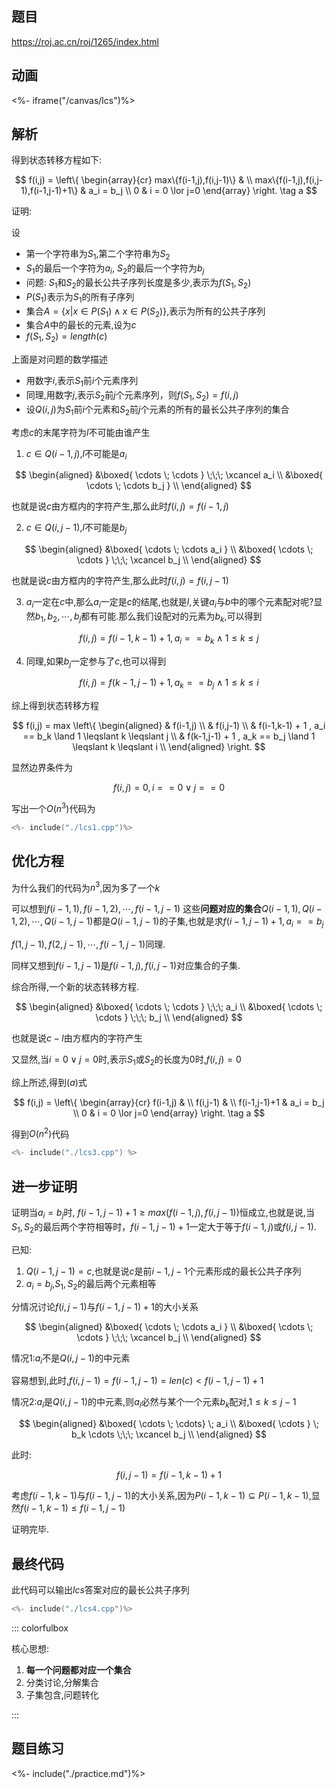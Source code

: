 ## 题目

https://roj.ac.cn/roj/1265/index.html

## 动画


<%- iframe("/canvas/lcs")%>


## 解析

得到状态转移方程如下:

$$
f(i,j) = \left\{
\begin{array}{cr}
max\{f(i-1,j),f(i,j-1)\} & \\
max\{f(i-1,j),f(i,j-1),f(i-1,j-1)+1\} & a_i = b_j \\
0 & i = 0 \lor j=0
\end{array}
\right. \tag a
$$

证明:

设

- 第一个字符串为$S_1$,第二个字符串为$S_2$
- $S_1$的最后一个字符为$a_i$, $S_2$的最后一个字符为$b_j$
- 问题: $S_1$和$S_2$的最长公共子序列长度是多少,表示为$f(S_1,S_2)$
- $P(S_1)$表示为$S_1$的所有子序列
- 集合$A=\{x | x \in P(S_1) \land x \in P(S_2)\}$,表示为所有的公共子序列
- 集合$A$中的最长的元素,设为$c$
- $f(S_1,S_2)=length(c)$

上面是对问题的数学描述

- 用数字$i$,表示$S_1$前$i$个元素序列
- 同理,用数字$j$,表示$S_2$前$j$个元素序列，则$f(S_1,S_2)=f(i,j)$
- 设$Q(i,j)$为$S_1$前$i$个元素和$S_2$前$j$个元素的所有的最长公共子序列的集合

考虑$c$的末尾字符为$l$不可能由谁产生


1. $c \in Q(i-1,j)$,$l$不可能是$a_i$

$$
\begin{aligned}
&\boxed{ \cdots \; \cdots } \;\;\; \xcancel a_i \\
&\boxed{ \cdots \; \cdots b_j } \\
\end{aligned}
$$

也就是说$c$由方框内的字符产生,那么此时$f(i,j) = f(i-1,j)$

2. $c \in Q(i,j-1)$,$l$不可能是$b_j$


$$
\begin{aligned}
&\boxed{ \cdots \; \cdots  a_i } \\
&\boxed{ \cdots \; \cdots } \;\;\; \xcancel b_j \\
\end{aligned}
$$

也就是说$c$由方框内的字符产生,那么此时$f(i,j) = f(i,j-1)$


3. $a_i$一定在$c$中,那么$a_i$一定是$c$的结尾,也就是$l$,关键$a_i$与$b$中的哪个元素配对呢?显然$b_1,b_2,\cdots,b_j$都有可能.那么我们设配对的元素为$b_k$,可以得到

$$
f(i,j)  = f(i-1,k-1) + 1, a_i == b_k \land  1 \leqslant k \leqslant j
$$

4. 同理,如果$b_j$一定参与了$c$,也可以得到

$$
f(i,j)  = f(k-1,j-1) + 1, a_k == b_j \land  1 \leqslant k \leqslant i
$$


综上得到状态转移方程


$$
f(i,j) = max \left\{
    \begin{aligned}
    & f(i-1,j) \\
    & f(i,j-1) \\
    & f(i-1,k-1) + 1 , a_i == b_k \land 1 \leqslant k \leqslant j \\
    & f(k-1,j-1) + 1 , a_k == b_j \land 1 \leqslant k \leqslant i \\
    \end{aligned}
\right.
$$

显然边界条件为

$$
f(i,j) = 0 , i == 0 \lor j == 0
$$

写出一个$O(n^3)$代码为

```cpp
<%- include("./lcs1.cpp")%>
```



## 优化方程


为什么我们的代码为$n^3$,因为多了一个$k$


可以想到$f(i-1,1),f(i-1,2),\cdots,f(i-1,j-1)$ 这些**问题对应的集合**$Q(i-1,1),Q(i-1,2),\cdots,Q(i-1,j-1)$都是$Q(i-1,j-1)$的子集,也就是求$f(i-1,j-1) + 1 ,a_i == b_j$

$f(1,j-1),f(2,j-1),\cdots,f(i-1,j-1)$同理.

同样又想到$f(i-1,j-1)$是$f(i-1,j),f(i,j-1)$对应集合的子集.


综合所得,一个新的状态转移方程.

$$
\begin{aligned}
&\boxed{ \cdots \; \cdots } \;\;\; a_i  \\
&\boxed{ \cdots \; \cdots } \;\;\; b_j \\
\end{aligned}
$$

也就是说$c-l$由方框内的字符产生


又显然,当$i=0 \lor j =0$时,表示$S_1$或$S_2$的长度为$0$时,$f(i,j) = 0$

综上所述,得到$(a)$式


$$
f(i,j) = \left\{
\begin{array}{cr}
f(i-1,j) & \\
f(i,j-1) &  \\
f(i-1,j-1)+1 & a_i = b_j \\
0 & i = 0 \lor j=0
\end{array}
\right. \tag a
$$



得到$O(n^2)$代码

```cpp
<%- include("./lcs3.cpp") %>
```

## 进一步证明

证明当$a_i = b_j$时, $f(i-1,j-1) + 1 \geqslant max(f(i-1,j),f(i,j-1))$恒成立,也就是说,当$S_1,S_2$的最后两个字符相等时，$f(i-1,j-1)+1$一定大于等于$f(i-1,j)$或$f(i,j-1)$.

已知:

1. $Q(i-1,j-1)=c$,也就是说$c$是前$i-1,j-1$个元素形成的最长公共子序列
2. $a_i = b_j$,$S_1,S_2$的最后两个元素相等

分情况讨论$f(i,j-1)$与$f(i-1,j-1)+1$的大小关系


$$
\begin{aligned}
&\boxed{ \cdots \; \cdots  a_i } \\
&\boxed{ \cdots \; \cdots } \;\;\; \xcancel b_j \\
\end{aligned}
$$


情况1:$a_i$不是$Q(i,j-1)$的中元素

容易想到,此时,$f(i,j-1) = f(i-1,j-1) = len(c) < f(i-1,j-1)+1$

情况2:$a_i$是$Q(i,j-1)$的中元素,则$a_i$必然与某个一个元素$b_k$配对,$1 \leqslant k \leqslant j-1$

$$
\begin{aligned}
&\boxed{ \cdots \; \cdots} \;  a_i  \\
&\boxed{ \cdots } \; b_k \cdots  \;\;\; \xcancel b_j \\
\end{aligned}
$$

此时:

$$
f(i,j-1) = f(i-1,k-1) + 1
$$

考虑$f(i-1,k-1)$与$f(i-1,j-1)$的大小关系,因为$P(i-1,k-1) \subseteq P(i-1,k-1)$,显然$f(i-1,k-1) \leqslant f(i-1,j-1)$

证明完毕.

## 最终代码 

此代码可以输出$lcs$答案对应的最长公共子序列

```cpp
<%- include("./lcs4.cpp")%>
```


::: colorfulbox

核心思想:

1. **每一个问题都对应一个集合**
2. 分类讨论,分解集合
3. 子集包含,问题转化

:::

## 题目练习

<%- include("./practice.md")%>

